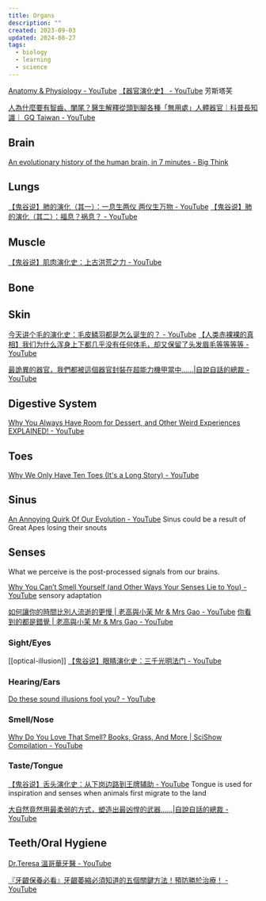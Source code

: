 ```yaml
---
title: Organs
description: ""
created: 2023-09-03
updated: 2024-08-27
tags:
  - biology
  - learning
  - science
---
```


[Anatomy & Physiology - YouTube](https://www.youtube.com/playlist?list=PLybg94GvOJ9HVbNobTmFnOxXRn1dIpffc)
[【器官演化史】 - YouTube](https://www.youtube.com/playlist?list=PLoly3qZRsV3p8HJhuBRcH9UUTryYwetC8) 芳斯塔芙

[人為什麼要有智齒、闌尾？醫生解釋從頭到腳各種「無用處」人體器官｜科普長知識｜ GQ Taiwan - YouTube](https://www.youtube.com/watch?v=cwS2mSLFX1g)

## Brain

[An evolutionary history of the human brain, in 7 minutes - Big Think](https://bigthink.com/the-well/the-evolution-of-the-human-brain/)

## Lungs

[【鬼谷说】肺的演化（其一）：一息生两仪 两仪生万物 - YouTube](https://www.youtube.com/watch?v=IxJ2ABj1RBM)
[【鬼谷说】肺的演化（其二）：福息？祸息？ - YouTube](https://www.youtube.com/watch?v=AHT_v6So_ac)

## Muscle

[【鬼谷说】肌肉演化史：上古洪荒之力 - YouTube](https://www.youtube.com/watch?v=Wx2vI5rOz-U)

## Bone

## Skin

[今天讲个毛的演化史：毛皮鳞羽都是怎么诞生的？ - YouTube](https://www.youtube.com/watch?v=wNVilTKLwTk)
[【人类赤裸裸的真相】我们为什么浑身上下都几乎没有任何体毛，却又保留了头发眉毛等等等等 - YouTube](https://www.youtube.com/watch?v=FUX501VnFic)

[最詭異的器官，我們都被這個器官封裝在超能力機甲當中……|自說自話的總裁 - YouTube](https://www.youtube.com/watch?v=n4TWUh4ZGhk)

## Digestive System

[Why You Always Have Room for Dessert, and Other Weird Experiences EXPLAINED! - YouTube](https://www.youtube.com/watch?v=ioctkVCEan8)

## Toes

[Why We Only Have Ten Toes (It's a Long Story) - YouTube](https://www.youtube.com/watch?v=M6_7Q7uUhmU)

## Sinus

[An Annoying Quirk Of Our Evolution - YouTube](https://www.youtube.com/watch?v=WSSmJLb468k) Sinus could be a result of Great Apes losing their snouts

## Senses

What we perceive is the post-processed signals from our brains.

[Why You Can’t Smell Yourself (and Other Ways Your Senses Lie to You) - YouTube](https://www.youtube.com/watch?v=30vTc1SOt_w) sensory adaptation

[如何讓你的時間比別人流逝的更慢 | 老高與小茉 Mr & Mrs Gao - YouTube](https://www.youtube.com/watch?v=XQNz8pL6Vms)
[你看到的都是錯覺 | 老高與小茉 Mr & Mrs Gao - YouTube](https://www.youtube.com/watch?v=5S8jvUaqg-Q)

### Sight/Eyes

[[optical-illusion]]
[【鬼谷说】眼睛演化史：三千光明法门 - YouTube](https://www.youtube.com/watch?v=KohT77v9rLw)

### Hearing/Ears

[Do these sound illusions fool you? - YouTube](https://www.youtube.com/watch?v=Sn07AMCfaAI)

### Smell/Nose

[Why Do You Love That Smell? Books, Grass, And More | SciShow Compilation - YouTube](https://www.youtube.com/watch?v=tn8du5hrU38)

### Taste/Tongue

[【鬼谷说】舌头演化史：从下岗边路到王牌辅助 - YouTube](https://www.youtube.com/watch?v=9nzcFqDkEMI)
Tongue is used for inspiration and senses when animals first migrate to the land

[大自然竟然用最柔弱的方式，塑造出最凶悍的武器……|自說自話的總裁 - YouTube](https://www.youtube.com/watch?v=vaBWJsWAavA)

## Teeth/Oral Hygiene

[Dr.Teresa 溫哥華牙醫 - YouTube](https://www.youtube.com/@DrTeresa)

[『牙齦保養必看』牙齦萎縮必須知道的五個關鍵方法！預防勝於治療！ - YouTube](https://www.youtube.com/watch?v=bG1S7GiPGUk)
